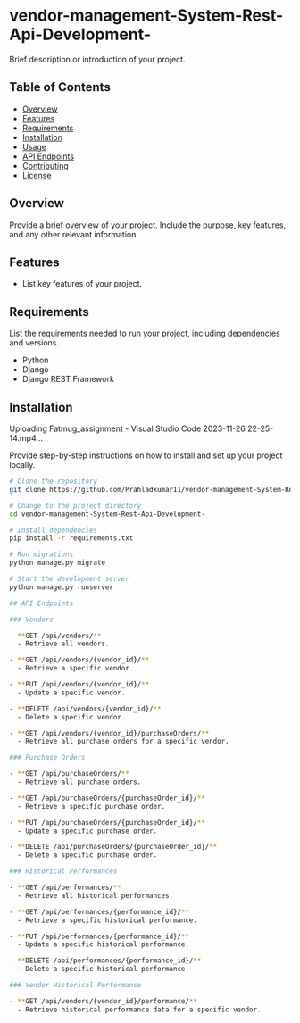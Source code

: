 # vendor-management-System-Rest-Api-Development-


Brief description or introduction of your project.

## Table of Contents

- [Overview](#overview)
- [Features](#features)
- [Requirements](#requirements)
- [Installation](#installation)
- [Usage](#usage)
- [API Endpoints](#api-endpoints)
- [Contributing](#contributing)
- [License](#license)

## Overview

Provide a brief overview of your project. Include the purpose, key features, and any other relevant information.

## Features

- List key features of your project.

## Requirements

List the requirements needed to run your project, including dependencies and versions.

- Python
- Django
- Django REST Framework

## Installation


Uploading Fatmug_assignment - Visual Studio Code 2023-11-26 22-25-14.mp4…


Provide step-by-step instructions on how to install and set up your project locally.

```bash
# Clone the repository
git clone https://github.com/Prahladkumar11/vendor-management-System-Rest-Api-Development-.git

# Change to the project directory
cd vendor-management-System-Rest-Api-Development-

# Install dependencies
pip install -r requirements.txt

# Run migrations
python manage.py migrate

# Start the development server
python manage.py runserver

## API Endpoints

### Vendors

- **GET /api/vendors/**
  - Retrieve all vendors.

- **GET /api/vendors/{vendor_id}/**
  - Retrieve a specific vendor.

- **PUT /api/vendors/{vendor_id}/**
  - Update a specific vendor.

- **DELETE /api/vendors/{vendor_id}/**
  - Delete a specific vendor.

- **GET /api/vendors/{vendor_id}/purchaseOrders/**
  - Retrieve all purchase orders for a specific vendor.

### Purchase Orders

- **GET /api/purchaseOrders/**
  - Retrieve all purchase orders.

- **GET /api/purchaseOrders/{purchaseOrder_id}/**
  - Retrieve a specific purchase order.

- **PUT /api/purchaseOrders/{purchaseOrder_id}/**
  - Update a specific purchase order.

- **DELETE /api/purchaseOrders/{purchaseOrder_id}/**
  - Delete a specific purchase order.

### Historical Performances

- **GET /api/performances/**
  - Retrieve all historical performances.

- **GET /api/performances/{performance_id}/**
  - Retrieve a specific historical performance.

- **PUT /api/performances/{performance_id}/**
  - Update a specific historical performance.

- **DELETE /api/performances/{performance_id}/**
  - Delete a specific historical performance.

### Vendor Historical Performance

- **GET /api/vendors/{vendor_id}/performance/**
  - Retrieve historical performance data for a specific vendor.



